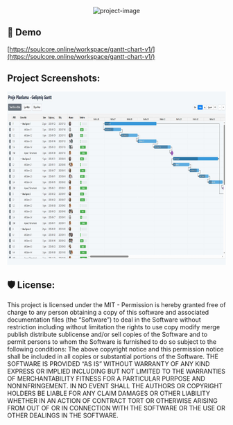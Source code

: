 <p align="center"><img src="https://soulcore.online/workspace/gantt-chart-v1/soul_core_logo.png" alt="project-image" width="275" height="150"></p>

<h2>🚀 Demo</h2>

[https://soulcore.online/workspace/gantt-chart-v1/](https://soulcore.online/workspace/gantt-chart-v1/)

<h2>Project Screenshots:</h2>

<img src="https://github.com/soulmajor1/soulcore-gantt-chart/blob/main/Capssture.JPG?raw=true" alt="project-screenshot" width="1084" height="400">

<h2>🛡️ License:</h2>

This project is licensed under the MIT - Permission is hereby granted free of charge to any person obtaining a copy of this software and associated documentation files (the “Software”) to deal in the Software without restriction including without limitation the rights to use copy modify merge publish distribute sublicense and/or sell copies of the Software and to permit persons to whom the Software is furnished to do so subject to the following conditions: The above copyright notice and this permission notice shall be included in all copies or substantial portions of the Software. THE SOFTWARE IS PROVIDED “AS IS” WITHOUT WARRANTY OF ANY KIND EXPRESS OR IMPLIED INCLUDING BUT NOT LIMITED TO THE WARRANTIES OF MERCHANTABILITY FITNESS FOR A PARTICULAR PURPOSE AND NONINFRINGEMENT. IN NO EVENT SHALL THE AUTHORS OR COPYRIGHT HOLDERS BE LIABLE FOR ANY CLAIM DAMAGES OR OTHER LIABILITY WHETHER IN AN ACTION OF CONTRACT TORT OR OTHERWISE ARISING FROM OUT OF OR IN CONNECTION WITH THE SOFTWARE OR THE USE OR OTHER DEALINGS IN THE SOFTWARE.
